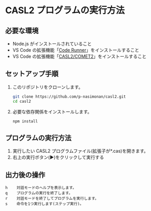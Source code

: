 # CASL2 プログラムの実行方法

## 必要な環境
- Node.js がインストールされていること
- VS Code の拡張機能「[Code Runner](https://marketplace.visualstudio.com/items?itemName=formulahendry.code-runner)」をインストールすること
- VS Code の拡張機能「[CASL2/COMET2](https://marketplace.visualstudio.com/items?itemName=MaxfieldWalker.vscode-casl2-comet2)」をインストールすること

## セットアップ手順
1. このリポジトリをクローンします。
   ```bash
   git clone https://github.com/p-nasimonan/casl2.git
   cd casl2
    ```

2. 必要な依存関係をインストールします。
    ```
    npm install
    ```

## プログラムの実行方法
1. 実行したい CASL2 プログラムファイル(拡張子が*.cas)を開きます。
1. 右上の実行ボタン(▶︎)をクリックして実行する

## 出力後の操作
```
h    対話モードのヘルプを表示します。
q    プログラムの実行を終了します。
r    対話モードを終了してプログラムを実行します。
s    命令を1つ実行します(ステップ実行)。
```


